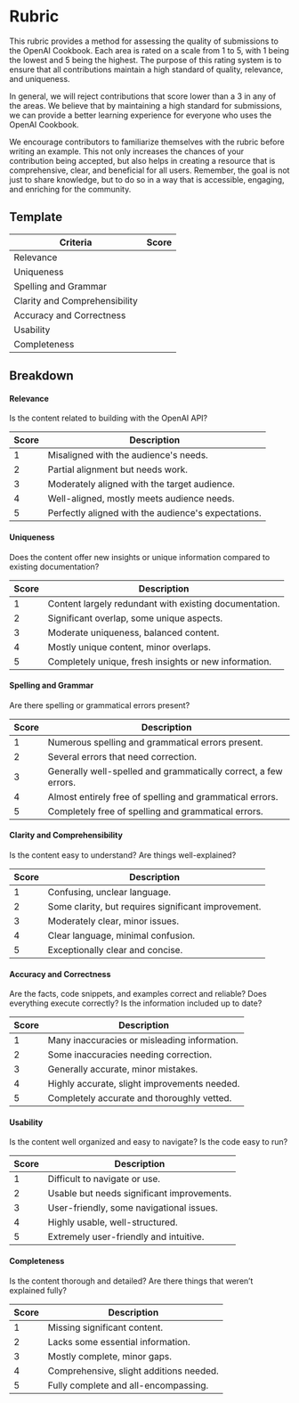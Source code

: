 # Rubric

This rubric provides a method for assessing the quality of submissions to the OpenAI Cookbook. Each area is rated on a scale from 1 to 5, with 1 being the lowest and 5 being the highest. The purpose of this rating system is to ensure that all contributions maintain a high standard of quality, relevance, and uniqueness.

In general, we will reject contributions that score lower than a 3 in any of the areas. We believe that by maintaining a high standard for submissions, we can provide a better learning experience for everyone who uses the OpenAI Cookbook.

We encourage contributors to familiarize themselves with the rubric before writing an example. This not only increases the chances of your contribution being accepted, but also helps in creating a resource that is comprehensive, clear, and beneficial for all users. Remember, the goal is not just to share knowledge, but to do so in a way that is accessible, engaging, and enriching for the community.

## Template

| Criteria                      | Score |
| ----------------------------- | ----- |
| Relevance                     |       |
| Uniqueness                    |       |
| Spelling and Grammar          |       |
| Clarity and Comprehensibility |       |
| Accuracy and Correctness      |       |
| Usability                     |       |
| Completeness                  |       |

## Breakdown

#### Relevance

Is the content related to building with the OpenAI API?

| Score | Description                                         |
| ----- | --------------------------------------------------- |
| 1     | Misaligned with the audience's needs.               |
| 2     | Partial alignment but needs work.                   |
| 3     | Moderately aligned with the target audience.        |
| 4     | Well-aligned, mostly meets audience needs.          |
| 5     | Perfectly aligned with the audience's expectations. |

#### Uniqueness

Does the content offer new insights or unique information compared to existing documentation?

| Score | Description                                            |
| ----- | ------------------------------------------------------ |
| 1     | Content largely redundant with existing documentation. |
| 2     | Significant overlap, some unique aspects.              |
| 3     | Moderate uniqueness, balanced content.                 |
| 4     | Mostly unique content, minor overlaps.                 |
| 5     | Completely unique, fresh insights or new information.  |

#### Spelling and Grammar

Are there spelling or grammatical errors present?

| Score | Description                                                     |
| ----- | --------------------------------------------------------------- |
| 1     | Numerous spelling and grammatical errors present.               |
| 2     | Several errors that need correction.                            |
| 3     | Generally well-spelled and grammatically correct, a few errors. |
| 4     | Almost entirely free of spelling and grammatical errors.        |
| 5     | Completely free of spelling and grammatical errors.             |

#### Clarity and Comprehensibility

Is the content easy to understand? Are things well-explained?

| Score | Description                                         |
| ----- | --------------------------------------------------- |
| 1     | Confusing, unclear language.                        |
| 2     | Some clarity, but requires significant improvement. |
| 3     | Moderately clear, minor issues.                     |
| 4     | Clear language, minimal confusion.                  |
| 5     | Exceptionally clear and concise.                    |

#### Accuracy and Correctness

Are the facts, code snippets, and examples correct and reliable? Does everything execute correctly? Is the information included up to date?

| Score | Description                                  |
| ----- | -------------------------------------------- |
| 1     | Many inaccuracies or misleading information. |
| 2     | Some inaccuracies needing correction.        |
| 3     | Generally accurate, minor mistakes.          |
| 4     | Highly accurate, slight improvements needed. |
| 5     | Completely accurate and thoroughly vetted.   |

#### Usability

Is the content well organized and easy to navigate? Is the code easy to run?

| Score | Description                                |
| ----- | ------------------------------------------ |
| 1     | Difficult to navigate or use.              |
| 2     | Usable but needs significant improvements. |
| 3     | User-friendly, some navigational issues.   |
| 4     | Highly usable, well-structured.            |
| 5     | Extremely user-friendly and intuitive.     |

#### Completeness

Is the content thorough and detailed? Are there things that weren’t explained fully?

| Score | Description                             |
| ----- | --------------------------------------- |
| 1     | Missing significant content.            |
| 2     | Lacks some essential information.       |
| 3     | Mostly complete, minor gaps.            |
| 4     | Comprehensive, slight additions needed. |
| 5     | Fully complete and all-encompassing.    |
